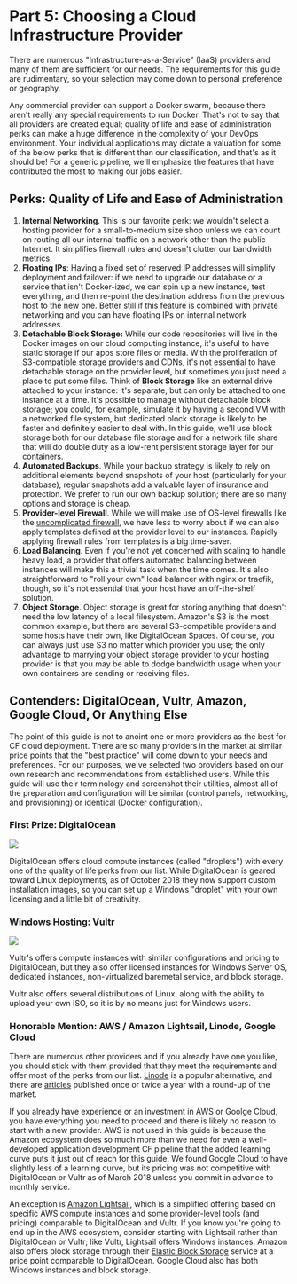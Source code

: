 # Part 5: Choosing a Cloud Infrastructure Provider

There are numerous "Infrastructure-as-a-Service" \(IaaS\) providers and many of them are sufficient for our needs. The requirements for this guide are rudimentary, so your selection may come down to personal preference or geography.

Any commercial provider can support a Docker swarm, because there aren't really any special requirements to run Docker. That's not to say that all providers are created equal; quality of life and ease of administration perks can make a huge difference in the complexity of your DevOps environment. Your individual applications may dictate a valuation for some of the below perks that is different than our classification, and that's as it should be! For a generic pipeline, we'll emphasize the features that have contributed the most to making our jobs easier.

## Perks: Quality of Life and Ease of Administration

1. **Internal Networking**. This is our favorite perk: we wouldn't select a hosting provider for a small-to-medium size shop unless we can count on routing all our internal traffic on a network other than the public Internet. It simplifies firewall rules and doesn't clutter our bandwidth metrics. 
2. **Floating IPs**: Having a fixed set of reserved IP addresses will simplify deployment and failover: if we need to upgrade our database or a service that isn't Docker-ized, we can spin up a new instance, test everything, and then re-point the destination address from the previous host to the new one. Better still if this feature is combined with private networking and you can have floating IPs on internal network addresses.
3. **Detachable** **Block Storage:** While our code repositories will live in the Docker images on our cloud computing instance, it's useful to have static storage if our apps store files or media. With the proliferation of S3-compatible storage providers and CDNs, it's not essential to have detachable storage on the provider level, but sometimes you just need a place to put some files.  Think of **Block Storage** like an external drive attached to your instance: it's separate, but can only be attached to one instance at a time. It's possible to manage without detachable block storage; you could, for example, simulate it by having a second VM with a networked file system, but dedicated block storage is likely to be faster and definitely easier to deal with. In this guide, we'll use block storage both for our database file storage and for a network file share that will do double duty as a low-rent persistent storage layer for our containers.
4. **Automated Backups**. While your backup strategy is likely to rely on additional elements beyond snapshots of your host \(particularly for your database\), regular snapshots add a valuable layer of insurance and protection. We prefer to run our own backup solution; there are so many options and storage is cheap.
5. **Provider-level Firewall**. While we will make use of OS-level firewalls like the [uncomplicated firewall](https://wiki.ubuntu.com/UncomplicatedFirewall), we have less to worry about if we can also apply templates defined at the provider level to our instances. Rapidly applying firewall rules from templates is a big time-saver.
6. **Load Balancing**. Even if you're not yet concerned with scaling to handle heavy load, a provider that offers automated balancing between instances will make this a trivial task when the time comes. It's also straightforward to "roll your own" load balancer with nginx or traefik, though, so it's not essential that your host have an off-the-shelf solution.
7. **Object Storage**. Object storage is great for storing anything that doesn't need the low latency of a local filesystem. Amazon's S3 is the most common example, but there are several S3-compatible providers and some hosts have their own, like DigitalOcean Spaces. Of course, you can always just use S3 no matter which provider you use; the only advantage to marrying your object storage provider to your hosting provider is that you may be able to dodge bandwidth usage when your own containers are sending or receiving files.

## Contenders: DigitalOcean, Vultr, Amazon, Google Cloud, Or Anything Else

The point of this guide is not to anoint one or more providers as the best for CF cloud deployment. There are so many providers in the market at similar price points that the "best practice" will come down to your needs and preferences. For our purposes, we've selected two providers based on our own research and recommendations from established users. While this guide will use their terminology and screenshot their utilities, almost all of the preparation and configuration will be similar \(control panels, networking, and provisioning\) or identical \(Docker configuration\).

### First Prize: DigitalOcean

![](https://github.com/MordantWastrel/cf_swarm/blob/tree/master/assets/digitalocean_1_390x195.png)

DigitalOcean offers cloud compute instances \(called "droplets"\) with every one of the quality of life perks from our list. While DigitalOcean is geared toward Linux deployments, as of October 2018 they now support custom installation images, so you can set up a Windows "droplet" with your own licensing and a little bit of creativity. 

### Windows Hosting: Vultr

![](https://github.com/MordantWastrel/cf_swarm/blob/tree/master/assets/Vultr-VPS-Review_00-300x190.jpg)

Vultr's offers compute instances with similar configurations and pricing to DigitalOcean, but they also offer licensed instances for Windows Server OS, dedicated instances, non-virtualized baremetal service, and block storage.

Vultr also offers several distributions of Linux, along with the ability to upload your own ISO, so it is by no means just for Windows users.

### Honorable Mention: AWS / Amazon Lightsail, Linode, Google Cloud

There are numerous other providers and if you already have one you like, you should stick with them provided that they meet the requirements and offer most of the perks from our list. [Linode](https://www.linode.com/) is a popular alternative, and there are [articles](https://www.mamboserver.com/digitalocean-alternatives/) published once or twice a year with a round-up of the market.

If you already have experience or an investment in AWS or Goolge Cloud, you have everything you need to proceed and there is likely no reason to start with a new provider. AWS is not used in this guide is because the Amazon ecosystem does so much more than we need for even a well-developed application development CF pipeline that the added learning curve puts it just out of reach for this guide. We found Google Cloud to have slightly less of a learning curve, but its pricing was not competitive with DigitalOcean or Vultr as of March 2018 unless you commit in advance to monthly service.

An exception is [Amazon Lightsail](https://aws.amazon.com/lightsail/), which is a simplified offering based on specific AWS compute instances and some provider-level tools \(and pricing\) comparable to DigitalOcean and Vultr. If you know you're going to end up in the AWS ecosystem, consider starting with Lightsail rather than DigitalOcean or Vultr; like Vultr, Lightsail offers Windows instances. Amazon also offers block storage through their [Elastic Block Storage](https://aws.amazon.com/ebs/pricing/) service at a price point comparable to DigitalOcean. Google Cloud also has both Windows instances and block storage.

